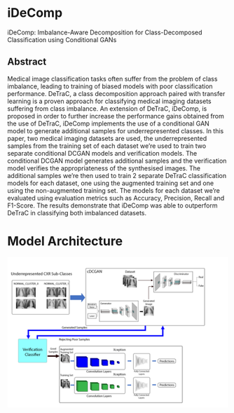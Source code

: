 # iDeComp
iDeComp: Imbalance-Aware Decomposition for Class-Decomposed Classification using Conditional GANs
## Abstract
Medical image classification tasks often suffer from the problem of class imbalance, leading to training of biased models with poor classification performance. DeTraC, a class decomposition approach paired with transfer learning is a proven approach for classifying medical imaging datasets suffering from class imbalance. An extension of DeTraC, iDeComp, is proposed in order to further increase the performance gains obtained from the use of DeTraC, iDeComp implements the use of a conditional GAN model to generate additional samples for underrepresented classes. In this paper, two medical imaging datasets are used, the underrepresented samples from the training set of each dataset we’re used to train two separate conditional DCGAN models and verification models. The conditional DCGAN model generates additional samples and the verification model verifies the appropriateness of the synthesised images. The additional samples we’re then used to train 2 separate DeTraC classification models for each dataset, one using the augmented training set and one using the non-augmented training set. The models for each dataset we’re evaluated using evaluation metrics such as Accuracy, Precision, Recall and F1-Score. The results demonstrate that iDeComp was able to outperform DeTraC in classifying both imbalanced datasets.
# Model Architecture
<img src="figures/WholeArchitecture.png"> <br />
